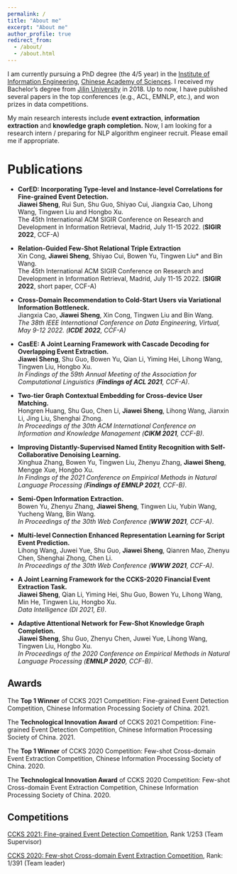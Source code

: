 ```yaml
---
permalink: /
title: "About me"
excerpt: "About me"
author_profile: true
redirect_from: 
  - /about/
  - /about.html
---
```


I am currently pursuing a PhD degree (the 4/5 year) in the [Institute of Information Engineering](http://www.iie.ac.cn/), [Chinese Academy of Sciences](https://www.ucas.ac.cn/). I received my Bachelor’s degree from [Jilin University](https://www.jlu.edu.cn/) in 2018.  Up to now, I have published several papers in the top conferences (e.g., ACL, EMNLP, etc.), and won prizes in data competitions. 

My main research interests include **event extraction**, **information extraction** and **knowledge graph completion.**
Now, I am looking for a research intern / preparing for NLP algorithm engineer recruit. Please email me if appropriate. 

# Publications


- **CorED: Incorporating Type-level and Instance-level Correlations for Fine-grained Event Detection.**<br>
  **Jiawei Sheng**, Rui Sun, Shu Guo, Shiyao Cui, Jiangxia Cao, Lihong Wang, Tingwen Liu and Hongbo Xu. <br>
  The 45th International ACM SIGIR Conference on Research and Development in Information Retrieval, Madrid, July 11-15 2022. (**SIGIR 2022**, CCF-A)
<!-- Acceptance rate: 161/794=20.3% -->

- **Relation-Guided Few-Shot Relational Triple Extraction** <br>
  Xin Cong, **Jiawei Sheng**, Shiyao Cui, Bowen Yu, Tingwen Liu* and Bin Wang. <br>
  The 45th International ACM SIGIR Conference on Research and Development in Information Retrieval, Madrid, July 11-15 2022. (**SIGIR 2022**, short paper, CCF-A)
<!-- Acceptance rate: 165/667=24.7% -->

- **Cross-Domain Recommendation to Cold-Start Users via Variational Information Bottleneck.**<br>
  Jiangxia Cao, **Jiawei Sheng**, Xin Cong, Tingwen Liu and Bin Wang. <br>
  *The 38th IEEE International Conference on Data Engineering, Virtual, May 9-12 2022. (**ICDE 2022**, CCF-A)*

- **CasEE: A Joint Learning Framework with Cascade Decoding for Overlapping Event Extraction.**<br>
  **Jiawei Sheng**, Shu Guo, Bowen Yu, Qian Li, Yiming Hei, Lihong Wang, Tingwen Liu, Hongbo Xu.<br>
  *In Findings of the 59th Annual Meeting of the Association for Computational Linguistics (**Findings of ACL 2021**, CCF-A)*.

- **Two-tier Graph Contextual Embedding for Cross-device User Matching.**<br>
  Hongren Huang, Shu Guo, Chen Li, **Jiawei Sheng**, Lihong Wang, Jianxin Li, Jing Liu, Shenghai Zhong. <br>
  *In Proceedings of the 30th ACM International Conference on Information and Knowledge Management (**CIKM 2021**, CCF-B)*.

- **Improving Distantly-Supervised Named Entity Recognition with Self-Collaborative Denoising Learning.**<br>
  Xinghua Zhang, Bowen Yu, Tingwen Liu, Zhenyu Zhang, **Jiawei Sheng**, Mengge Xue, Hongbo Xu. <br>
  *In Findings of the 2021 Conference on Empirical Methods in Natural Language Processing (**Findings of EMNLP 2021**, CCF-B)*. 

- **Semi-Open Information Extraction.**<br>
  Bowen Yu, Zhenyu Zhang, **Jiawei Sheng**, Tingwen Liu, Yubin Wang, Yucheng Wang, Bin Wang. <br>
  *In Proceedings of the 30th Web Conference (**WWW 2021**, CCF-A)*.

- **Multi-level Connection Enhanced Representation Learning for Script Event Prediction.**<br>
  Lihong Wang, Juwei Yue, Shu Guo, **Jiawei Sheng**, Qianren Mao, Zhenyu Chen, Shenghai Zhong, Chen Li. <br>
  *In Proceedings of the 30th Web Conference (**WWW 2021**, CCF-A)*.

- **A Joint Learning Framework for the CCKS-2020 Financial Event Extraction Task.**<br>
  **Jiawei Sheng**, Qian Li, Yiming Hei, Shu Guo, Bowen Yu, Lihong Wang, Min He, Tingwen Liu, Hongbo Xu.<br>
  *Data Intelligence (DI 2021, EI)*.

- **Adaptive Attentional Network for Few-Shot Knowledge Graph Completion.**<br>
  **Jiawei Sheng**, Shu Guo, Zhenyu Chen, Juwei Yue, Lihong Wang, Tingwen Liu, Hongbo Xu. <br>
  *In Proceedings of the 2020 Conference on Empirical Methods in Natural Language Processing (**EMNLP 2020**, CCF-B)*.


## Awards

The **Top 1 Winner** of CCKS 2021 Competition: Fine-grained Event Detection Competition, Chinese Information Processing Society of China. 2021.

The **Technological Innovation Award** of CCKS 2021 Competition: Fine-grained Event Detection Competition, Chinese Information Processing Society of China. 2021.

The **Top 1 Winner** of CCKS 2020 Competition: Few-shot Cross-domain Event Extraction Competition, Chinese Information Processing Society of China. 2020.

The **Technological Innovation Award** of CCKS 2020 Competition: Few-shot Cross-domain Event Extraction Competition, Chinese Information Processing Society of China. 2020.


## Competitions

[CCKS 2021: Fine-grained Event Detection Competition](http://sigkg.cn/ccks2021/), Rank 1/253 (Team Supervisor)

[CCKS 2020: Few-shot Cross-domain Event Extraction Competition](http://sigkg.cn/ccks2020/?page_id=69#task4), Rank: 1/391 (Team leader)

